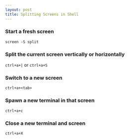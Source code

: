 ```yaml
---
layout: post
title: Splitting Screens in Shell
---
```


### Start a fresh screen
`screen -S split`

### Split the current screen vertically or horizontally
`ctrl+a+|` or `ctrl+a+S`

### Switch to a new screen
`ctrl+a+<tab>`

### Spawn a new terminal in that screen
`ctrl+a+c`

### Close a new terminal and screen
`ctrl+a+X`

